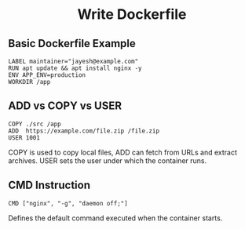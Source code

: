 
<h1 align="center">Write Dockerfile</h1>

## Basic Dockerfile Example
```
LABEL maintainer="jayesh@example.com"
RUN apt update && apt install nginx -y
ENV APP_ENV=production
WORKDIR /app
```
## ADD vs COPY vs USER
```
COPY ./src /app
ADD  https://example.com/file.zip /file.zip
USER 1001
```
COPY is used to copy local files, ADD can fetch from URLs and extract archives. USER sets the user under which the container runs.

## CMD Instruction
```
CMD ["nginx", "-g", "daemon off;"]
```
Defines the default command executed when the container starts.